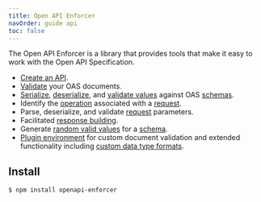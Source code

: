 ```yaml
---
title: Open API Enforcer 
navOrder: guide api
toc: false
---
```


The Open API Enforcer is a library that provides tools that make it easy to work with the Open API Specification.

- [Create an API](./guide/create-api.md).
- [Validate](./guide/validate-document.md) your OAS documents.
- [Serialize](./api/components/schema.md#serialize), [deserialize](./api/components/schema.md#deserialize), and [validate values](./api/components/schema.md#validate) against OAS [schemas](./api/components/schema.md).
- Identify the [operation](./api/components/operation.md) associated with a [request](./api/components/openapi.md#request).
- Parse, deserialize, and validate [request](./api/components/openapi.md#request) parameters.
- Facilitated [response building](./api/components/schema.md#populate).
- Generate [random valid values](./api/components/schema.md#random) for a [schema](./api/components/schema.md).
- [Plugin environment](./guide/component-plugins.md) for custom document validation and extended functionality including [custom data type formats](./api/components/schema.md#definedatatypeformat).

## Install

```sh
$ npm install openapi-enforcer
```

